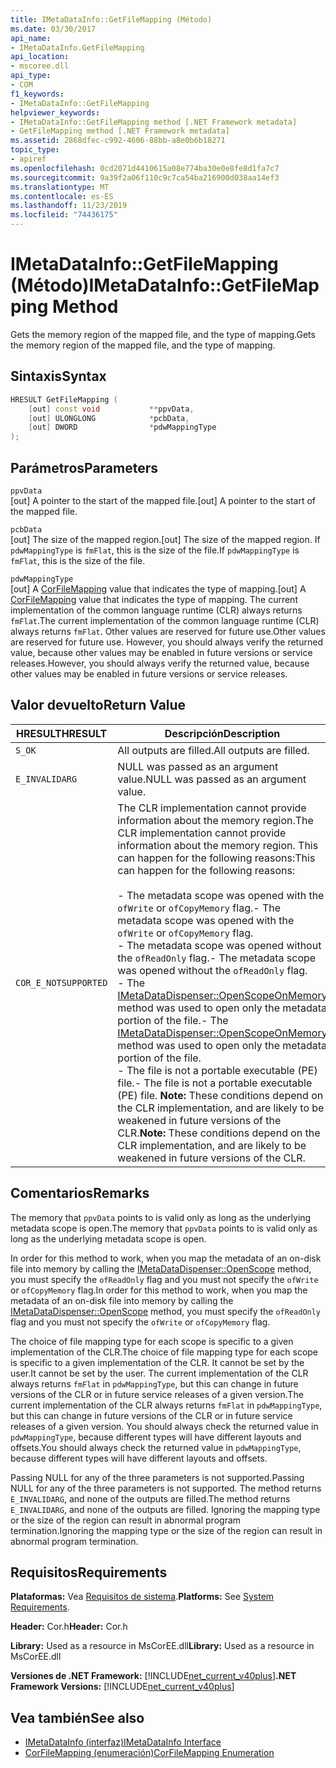 ```yaml
---
title: IMetaDataInfo::GetFileMapping (Método)
ms.date: 03/30/2017
api_name:
- IMetaDataInfo.GetFileMapping
api_location:
- mscoree.dll
api_type:
- COM
f1_keywords:
- IMetaDataInfo::GetFileMapping
helpviewer_keywords:
- IMetaDataInfo::GetFileMapping method [.NET Framework metadata]
- GetFileMapping method [.NET Framework metadata]
ms.assetid: 2868dfec-c992-4606-88bb-a8e0b6b18271
topic_type:
- apiref
ms.openlocfilehash: 0cd2071d4410615a08e774ba30e0e8fe8d1fa7c7
ms.sourcegitcommit: 9a39f2a06f110c9c7ca54ba216900d038aa14ef3
ms.translationtype: MT
ms.contentlocale: es-ES
ms.lasthandoff: 11/23/2019
ms.locfileid: "74436175"
---
```

# <a name="imetadatainfogetfilemapping-method"></a><span data-ttu-id="531ab-102">IMetaDataInfo::GetFileMapping (Método)</span><span class="sxs-lookup"><span data-stu-id="531ab-102">IMetaDataInfo::GetFileMapping Method</span></span>
<span data-ttu-id="531ab-103">Gets the memory region of the mapped file, and the type of mapping.</span><span class="sxs-lookup"><span data-stu-id="531ab-103">Gets the memory region of the mapped file, and the type of mapping.</span></span>  
  
## <a name="syntax"></a><span data-ttu-id="531ab-104">Sintaxis</span><span class="sxs-lookup"><span data-stu-id="531ab-104">Syntax</span></span>  
  
```cpp  
HRESULT GetFileMapping (  
    [out] const void           **ppvData,   
    [out] ULONGLONG            *pcbData,   
    [out] DWORD                *pdwMappingType  
);  
```  
  
## <a name="parameters"></a><span data-ttu-id="531ab-105">Parámetros</span><span class="sxs-lookup"><span data-stu-id="531ab-105">Parameters</span></span>  
 `ppvData`  
 <span data-ttu-id="531ab-106">[out] A pointer to the start of the mapped file.</span><span class="sxs-lookup"><span data-stu-id="531ab-106">[out] A pointer to the start of the mapped file.</span></span>  
  
 `pcbData`  
 <span data-ttu-id="531ab-107">[out] The size of the mapped region.</span><span class="sxs-lookup"><span data-stu-id="531ab-107">[out] The size of the mapped region.</span></span> <span data-ttu-id="531ab-108">If `pdwMappingType` is `fmFlat`, this is the size of the file.</span><span class="sxs-lookup"><span data-stu-id="531ab-108">If `pdwMappingType` is `fmFlat`, this is the size of the file.</span></span>  
  
 `pdwMappingType`  
 <span data-ttu-id="531ab-109">[out] A [CorFileMapping](../../../../docs/framework/unmanaged-api/metadata/corfilemapping-enumeration.md) value that indicates the type of mapping.</span><span class="sxs-lookup"><span data-stu-id="531ab-109">[out] A [CorFileMapping](../../../../docs/framework/unmanaged-api/metadata/corfilemapping-enumeration.md) value that indicates the type of mapping.</span></span> <span data-ttu-id="531ab-110">The current implementation of the common language runtime (CLR) always returns `fmFlat`.</span><span class="sxs-lookup"><span data-stu-id="531ab-110">The current implementation of the common language runtime (CLR) always returns `fmFlat`.</span></span> <span data-ttu-id="531ab-111">Other values are reserved for future use.</span><span class="sxs-lookup"><span data-stu-id="531ab-111">Other values are reserved for future use.</span></span> <span data-ttu-id="531ab-112">However, you should always verify the returned value, because other values may be enabled in future versions or service releases.</span><span class="sxs-lookup"><span data-stu-id="531ab-112">However, you should always verify the returned value, because other values may be enabled in future versions or service releases.</span></span>  
  
## <a name="return-value"></a><span data-ttu-id="531ab-113">Valor devuelto</span><span class="sxs-lookup"><span data-stu-id="531ab-113">Return Value</span></span>  
  
|<span data-ttu-id="531ab-114">HRESULT</span><span class="sxs-lookup"><span data-stu-id="531ab-114">HRESULT</span></span>|<span data-ttu-id="531ab-115">Descripción</span><span class="sxs-lookup"><span data-stu-id="531ab-115">Description</span></span>|  
|-------------|-----------------|  
|`S_OK`|<span data-ttu-id="531ab-116">All outputs are filled.</span><span class="sxs-lookup"><span data-stu-id="531ab-116">All outputs are filled.</span></span>|  
|`E_INVALIDARG`|<span data-ttu-id="531ab-117">NULL was passed as an argument value.</span><span class="sxs-lookup"><span data-stu-id="531ab-117">NULL was passed as an argument value.</span></span>|  
|`COR_E_NOTSUPPORTED`|<span data-ttu-id="531ab-118">The CLR implementation cannot provide information about the memory region.</span><span class="sxs-lookup"><span data-stu-id="531ab-118">The CLR implementation cannot provide information about the memory region.</span></span> <span data-ttu-id="531ab-119">This can happen for the following reasons:</span><span class="sxs-lookup"><span data-stu-id="531ab-119">This can happen for the following reasons:</span></span><br /><br /> <span data-ttu-id="531ab-120">-   The metadata scope was opened with the `ofWrite` or `ofCopyMemory` flag.</span><span class="sxs-lookup"><span data-stu-id="531ab-120">-   The metadata scope was opened with the `ofWrite` or `ofCopyMemory` flag.</span></span><br /><span data-ttu-id="531ab-121">-   The metadata scope was opened without the `ofReadOnly` flag.</span><span class="sxs-lookup"><span data-stu-id="531ab-121">-   The metadata scope was opened without the `ofReadOnly` flag.</span></span><br /><span data-ttu-id="531ab-122">-   The [IMetaDataDispenser::OpenScopeOnMemory](../../../../docs/framework/unmanaged-api/metadata/imetadatadispenser-openscopeonmemory-method.md) method was used to open only the metadata portion of the file.</span><span class="sxs-lookup"><span data-stu-id="531ab-122">-   The [IMetaDataDispenser::OpenScopeOnMemory](../../../../docs/framework/unmanaged-api/metadata/imetadatadispenser-openscopeonmemory-method.md) method was used to open only the metadata portion of the file.</span></span><br /><span data-ttu-id="531ab-123">-   The file is not a portable executable (PE) file.</span><span class="sxs-lookup"><span data-stu-id="531ab-123">-   The file is not a portable executable (PE) file.</span></span> <span data-ttu-id="531ab-124">**Note:**  These conditions depend on the CLR implementation, and are likely to be weakened in future versions of the CLR.</span><span class="sxs-lookup"><span data-stu-id="531ab-124">**Note:**  These conditions depend on the CLR implementation, and are likely to be weakened in future versions of the CLR.</span></span>|  
  
## <a name="remarks"></a><span data-ttu-id="531ab-125">Comentarios</span><span class="sxs-lookup"><span data-stu-id="531ab-125">Remarks</span></span>  
 <span data-ttu-id="531ab-126">The memory that `ppvData` points to is valid only as long as the underlying metadata scope is open.</span><span class="sxs-lookup"><span data-stu-id="531ab-126">The memory that `ppvData` points to is valid only as long as the underlying metadata scope is open.</span></span>  
  
 <span data-ttu-id="531ab-127">In order for this method to work, when you map the metadata of an on-disk file into memory by calling the [IMetaDataDispenser::OpenScope](../../../../docs/framework/unmanaged-api/metadata/imetadatadispenser-openscope-method.md) method, you must specify the `ofReadOnly` flag and you must not specify the `ofWrite` or `ofCopyMemory` flag.</span><span class="sxs-lookup"><span data-stu-id="531ab-127">In order for this method to work, when you map the metadata of an on-disk file into memory by calling the [IMetaDataDispenser::OpenScope](../../../../docs/framework/unmanaged-api/metadata/imetadatadispenser-openscope-method.md) method, you must specify the `ofReadOnly` flag and you must not specify the `ofWrite` or `ofCopyMemory` flag.</span></span>  
  
 <span data-ttu-id="531ab-128">The choice of file mapping type for each scope is specific to a given implementation of the CLR.</span><span class="sxs-lookup"><span data-stu-id="531ab-128">The choice of file mapping type for each scope is specific to a given implementation of the CLR.</span></span> <span data-ttu-id="531ab-129">It cannot be set by the user.</span><span class="sxs-lookup"><span data-stu-id="531ab-129">It cannot be set by the user.</span></span> <span data-ttu-id="531ab-130">The current implementation of the CLR always returns `fmFlat` in `pdwMappingType`, but this can change in future versions of the CLR or in future service releases of a given version.</span><span class="sxs-lookup"><span data-stu-id="531ab-130">The current implementation of the CLR always returns `fmFlat` in `pdwMappingType`, but this can change in future versions of the CLR or in future service releases of a given version.</span></span> <span data-ttu-id="531ab-131">You should always check the returned value in `pdwMappingType`, because different types will have different layouts and offsets.</span><span class="sxs-lookup"><span data-stu-id="531ab-131">You should always check the returned value in `pdwMappingType`, because different types will have different layouts and offsets.</span></span>  
  
 <span data-ttu-id="531ab-132">Passing NULL for any of the three parameters is not supported.</span><span class="sxs-lookup"><span data-stu-id="531ab-132">Passing NULL for any of the three parameters is not supported.</span></span> <span data-ttu-id="531ab-133">The method returns `E_INVALIDARG`, and none of the outputs are filled.</span><span class="sxs-lookup"><span data-stu-id="531ab-133">The method returns `E_INVALIDARG`, and none of the outputs are filled.</span></span> <span data-ttu-id="531ab-134">Ignoring the mapping type or the size of the region can result in abnormal program termination.</span><span class="sxs-lookup"><span data-stu-id="531ab-134">Ignoring the mapping type or the size of the region can result in abnormal program termination.</span></span>  
  
## <a name="requirements"></a><span data-ttu-id="531ab-135">Requisitos</span><span class="sxs-lookup"><span data-stu-id="531ab-135">Requirements</span></span>  
 <span data-ttu-id="531ab-136">**Plataformas:** Vea [Requisitos de sistema](../../../../docs/framework/get-started/system-requirements.md).</span><span class="sxs-lookup"><span data-stu-id="531ab-136">**Platforms:** See [System Requirements](../../../../docs/framework/get-started/system-requirements.md).</span></span>  
  
 <span data-ttu-id="531ab-137">**Header:** Cor.h</span><span class="sxs-lookup"><span data-stu-id="531ab-137">**Header:** Cor.h</span></span>  
  
 <span data-ttu-id="531ab-138">**Library:** Used as a resource in MsCorEE.dll</span><span class="sxs-lookup"><span data-stu-id="531ab-138">**Library:** Used as a resource in MsCorEE.dll</span></span>  
  
 <span data-ttu-id="531ab-139">**Versiones de .NET Framework:** [!INCLUDE[net_current_v40plus](../../../../includes/net-current-v40plus-md.md)]</span><span class="sxs-lookup"><span data-stu-id="531ab-139">**.NET Framework Versions:** [!INCLUDE[net_current_v40plus](../../../../includes/net-current-v40plus-md.md)]</span></span>  
  
## <a name="see-also"></a><span data-ttu-id="531ab-140">Vea también</span><span class="sxs-lookup"><span data-stu-id="531ab-140">See also</span></span>

- [<span data-ttu-id="531ab-141">IMetaDataInfo (interfaz)</span><span class="sxs-lookup"><span data-stu-id="531ab-141">IMetaDataInfo Interface</span></span>](../../../../docs/framework/unmanaged-api/metadata/imetadatainfo-interface.md)
- [<span data-ttu-id="531ab-142">CorFileMapping (enumeración)</span><span class="sxs-lookup"><span data-stu-id="531ab-142">CorFileMapping Enumeration</span></span>](../../../../docs/framework/unmanaged-api/metadata/corfilemapping-enumeration.md)
